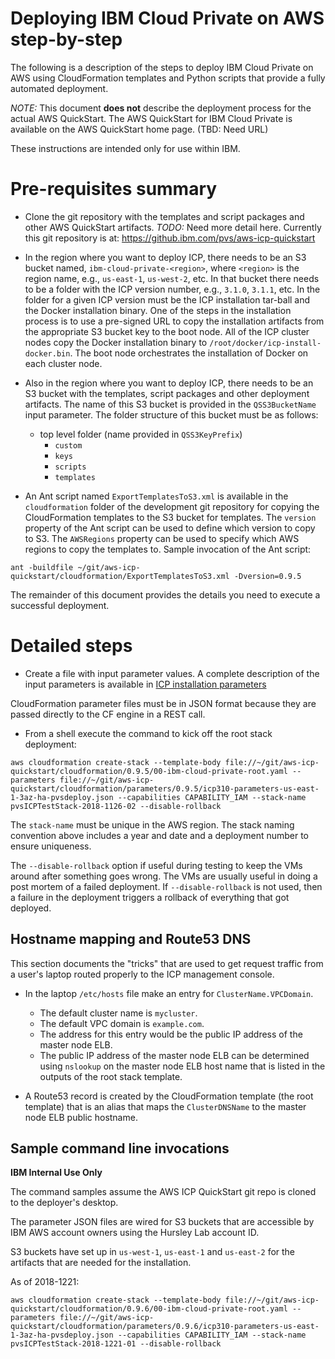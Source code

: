 # Deploying IBM Cloud Private on AWS step-by-step

The following is a description of the steps to deploy IBM Cloud Private on AWS using CloudFormation templates and Python scripts that provide a fully automated deployment.  

*NOTE:* This document **does not** describe the deployment process for the actual AWS QuickStart.  The AWS QuickStart for IBM Cloud Private is available on the AWS QuickStart home page. (TBD: Need URL)

These instructions are intended only for use within IBM.

# Pre-requisites summary

- Clone the git repository with the templates and script packages and other AWS QuickStart artifacts. *TODO:* Need more detail here.  Currently this git repository is at: https://github.ibm.com/pvs/aws-icp-quickstart

- In the region where you want to deploy ICP, there needs to be an S3 bucket named, `ibm-cloud-private-<region>`, where `<region>` is the region name, e.g., `us-east-1`, `us-west-2`, etc. In that bucket there needs to be a folder with the ICP version number, e.g., `3.1.0`, `3.1.1`, etc.  In the folder for a given ICP version must be the ICP installation tar-ball and the Docker installation binary. One of the steps in the installation process is to use a pre-signed URL to copy the installation artifacts from the appropriate S3 bucket key to the boot node.  All of the ICP cluster nodes copy the Docker installation binary to `/root/docker/icp-install-docker.bin`. The boot node orchestrates the installation of Docker on each cluster node.

- Also in the region where you want to deploy ICP, there needs to be an S3 bucket with the templates, script packages and other deployment artifacts.  The name of this S3 bucket is provided in the `QSS3BucketName` input parameter.  The folder structure of this bucket must be as follows:
  - top level folder (name provided in `QSS3KeyPrefix`)
    - `custom`
    - `keys`
    - `scripts`
    - `templates`

- An Ant script named `ExportTemplatesToS3.xml` is available in the `cloudformation` folder of the development git repository for copying the CloudFormation templates to the S3 bucket for templates.  The `version` property of the Ant script can be used to define which version to copy to S3. The `AWSRegions` property can be used to specify which AWS regions to copy the templates to. Sample invocation of the Ant script:
```
ant -buildfile ~/git/aws-icp-quickstart/cloudformation/ExportTemplatesToS3.xml -Dversion=0.9.5
```

The remainder of this document provides the details you need to execute a successful deployment.

# Detailed steps

- Create a file with input parameter values.  A complete description of the input parameters is available in [ICP installation parameters](input-parameters.md)  

CloudFormation parameter files must be in JSON format because they are passed directly to the CF engine in a REST call.

- From a shell execute the command to kick off the root stack deployment:
```
aws cloudformation create-stack --template-body file://~/git/aws-icp-quickstart/cloudformation/0.9.5/00-ibm-cloud-private-root.yaml --parameters file://~/git/aws-icp-quickstart/cloudformation/parameters/0.9.5/icp310-parameters-us-east-1-3az-ha-pvsdeploy.json --capabilities CAPABILITY_IAM --stack-name pvsICPTestStack-2018-1126-02 --disable-rollback
```
The `stack-name` must be unique in the AWS region.  The stack naming convention above includes a year and date and a deployment number to ensure uniqueness.

The `--disable-rollback` option if useful during testing to keep the VMs around after something goes wrong. The VMs are usually useful in doing a post mortem of a failed deployment.  If `--disable-rollback` is not used, then a failure in the deployment triggers a rollback of everything that got deployed.

## Hostname mapping and Route53 DNS

This section documents the "tricks" that are used to get request traffic from a user's laptop routed properly to the ICP management console.

- In the laptop `/etc/hosts` file make an entry for `ClusterName.VPCDomain`.  
  - The default cluster name is `mycluster`.  
  - The default VPC domain is `example.com`.  
  - The address for this entry would be the public IP address of the master node ELB.
  - The public IP address of the master node ELB can be determined using `nslookup` on the master node ELB host name that is listed in the outputs of the root stack template.

- A Route53 record is created by the CloudFormation template (the root template) that is an alias that maps the `ClusterDNSName` to the master node ELB public hostname.

## Sample command line invocations

**IBM Internal Use Only**

The command samples assume the AWS ICP QuickStart git repo is cloned to the deployer's desktop.  

The parameter JSON files are wired for S3 buckets that are accessible by IBM AWS account owners using the Hursley Lab account ID.  

S3 buckets have set up in `us-west-1`, `us-east-1` and `us-east-2` for the artifacts that are needed for the installation.

As of 2018-1221:

```
aws cloudformation create-stack --template-body file://~/git/aws-icp-quickstart/cloudformation/0.9.6/00-ibm-cloud-private-root.yaml --parameters file://~/git/aws-icp-quickstart/cloudformation/parameters/0.9.6/icp310-parameters-us-east-1-3az-ha-pvsdeploy.json --capabilities CAPABILITY_IAM --stack-name pvsICPTestStack-2018-1221-01 --disable-rollback
```
